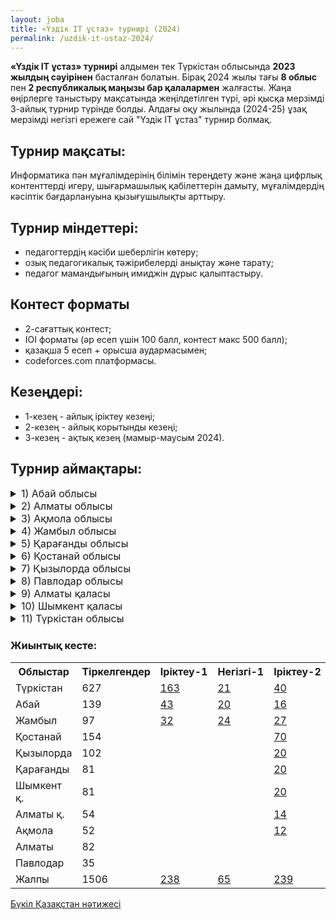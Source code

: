 ```yaml
---
layout: joba
title: «Үздік IT ұстаз» турнирі (2024)
permalink: /uzdik-it-ustaz-2024/
---
```


**«Үздік IT ұстаз» турнирі** алдымен тек Түркістан облысында **2023 жылдың сәуірінен** басталған болатын. Бірақ 2024 жылы тағы **8 облыс** пен **2 республикалық маңызы бар қалалармен** жалғасты. 
Жаңа өңірлерге таныстыру мақсатында жеңілдетілген түрі, әрі қысқа мерзімді 3-айлық турнир түрінде болды. Алдағы оқу жылында (2024-25) ұзақ мерзімді негізгі ережеге сай "Үздік IT ұстаз" турнир болмақ.

## Турнир мақсаты: 
Информатика пән мұғалімдерінің білімін тереңдету және жаңа цифрлық контенттерді игеру, шығармашылық қабілеттерін дамыту, мұғалімдердің кәсіптік бағдарлануына қызығушылықты арттыру.
 
## Турнир міндеттері:
- педагогтердің кәсіби шеберлігін көтеру;
- озық педагогикалық тәжірибелерді анықтау және тарату;
- педагог мамандығының имиджін дұрыс қалыптастыру.

## Контест форматы
- 2-сағаттық контест;
- IOI форматы (әр есеп үшін 100 балл, контест макс 500 балл);
- қазақша 5 есеп + орысша аудармасымен;
- codeforces.com платформасы.

## Кезеңдері:
- 1-кезең - айлық іріктеу кезеңі;
- 2-кезең - айлық корытынды кезеңі;
- 3-кезең - ақтық кезең (мамыр-маусым 2024).

## Турнир аймақтары:

<details>
  <summary style="font-size: 16px;">1) Абай облысы</summary>
  <iframe src="https://docs.google.com/spreadsheets/d/e/2PACX-1vSWzG3QTb-Ck29Z-bM9oPsFy5lLEGKKU2kruJUgZ_oDp7VcWmpjCPzSB_kcbgiohZKMEBNEDSBp1gTb/pubchart?oid=1752755576&amp;format=interactive"
           width="100%" 
           height="400" 
           frameborder="0" 
           marginheight="0" 
           marginwidth="0" 
           style="border: 0">
       Жүктелуде…
   </iframe>

<h3>Абай облыс жеңімпаздары</h3>
 <table>
    <thead>
        <tr>
            <th>Ауданы</th>
            <th>Ұстаздың аты-жөні, мектебі</th>
            <th>Іріктеу</th>
            <th>Балл</th>
            <th>Негізгі</th>
            <th>Орын</th>
            <th>Финал</th>
            <th>Нәтиже</th>
        </tr>
    </thead>
    <tbody>
        <tr>
            <td>Семей</td>
            <td>Слепцова Нина Геннадьевна - №1 им. Н.Г.Чернышевского</td>
            <td>№3</td>
            <td>198</td>
            <td>-</td>
            <td>-</td>
            <td>166</td>
            <td>🏆 (Чемпион)</td>
        </tr>
        <tr>
            <td>Бородулиха</td>
            <td>Понамарёв Александр Александрович - КГУ “Успенская осш”</td>
            <td>№1</td>
            <td>352</td>
            <td>30.8</td>
            <td>-</td>
            <td>148</td>
            <td>🥈 (Вице-чемпион)</td>
        </tr>
        <tr>
            <td>Семей</td>
            <td>Орынбаев Бакытбек Нурлыбекович - Ro-Alemi орталығы</td>
            <td>№2</td>
            <td>126</td>
            <td>140</td>
            <td>🥈</td>
            <td>65</td>
            <td>🥈 (Вице-чемпион)</td>
        </tr>
        <tr>
            <td>Семей</td>
            <td>Муршель Татьяна Викторовна - КГУ “Экономический лицей”</td>
            <td>№1</td>
            <td>124</td>
            <td>226</td>
            <td>🥇</td>
            <td>57</td>
            <td>🥉 (3-орын)</td>
        </tr>
     <tr>
            <td>Абай</td>
            <td>Орынбекұлы Нұрлыбек - "М.Әуезов мектебі" КММ</td>
            <td>№1</td>
            <td>81</td>
            <td>-</td>
            <td>-</td>
            <td>50</td>
            <td>🥉 (3-орын)</td>
        </tr>
     <tr>
            <td>Бородулиха</td>
            <td>Семёнов Сергей Сергеевич - КГУ "Сш им Ы.Алтынсарина"</td>
            <td>№1</td>
            <td>132</td>
            <td>101</td>
            <td>🥉</td>
            <td>48</td>
            <td>🥉 (3-орын)</td>
        </tr>
    </tbody>
</table>
<p><a href = "https://codeforces.com/spectator/ranklist/82de141981aded311194121e99f68521" target="_blank">Абай облысы - Финал нәтижесі</a></p>
</details>

<details>
  <summary style="font-size: 16px;">2) Алматы облысы</summary>
     <iframe src="https://docs.google.com/spreadsheets/d/e/2PACX-1vQcj3IE6t9FYVOePK2RozrMUL9SKshK9IRMAewoaV-AeSKWCLtLLKuzomdlEiwmKqXNbEyluVS4deYK/pubchart?oid=1812826999&amp;format=interactive"
           width="100%" 
           height="400" 
           frameborder="0" 
           marginheight="0" 
           marginwidth="0" 
           style="border: 0">
       Жүктелуде…
    </iframe>

 <h3>Алматы облыс жеңімпаздары</h3>
 <table>
    <thead>
        <tr>
            <th>Ауданы</th>
            <th>Ұстаздың аты-жөні, мектебі</th>
            <th>Іріктеу</th>
            <th>Балл</th>
            <th>Негізгі</th>
            <th>Орын</th>
            <th>Финал</th>
            <th>Нәтиже</th>
        </tr>
    </thead>
    <tbody>
        <tr>
            <td>Еңбекшіқазақ</td>
            <td>Эрисбаев Бахтбек Абдуллаевич - </td>
            <td>№3</td>
            <td>302</td>
            <td>-</td>
            <td>-</td>
            <td>32</td>
            <td>🏆 (Чемпион)</td>
        </tr>
        <tr>
            <td>Қарасай</td>
            <td>Саитова Умит Турсынбаевна - Береке орта мектебі</td>
            <td>№3</td>
            <td>-</td>
            <td>280</td>
            <td>🥈</td>
            <td>21</td>
            <td>🥈 (Вице-чемпион)</td>
        </tr>
        <tr>
            <td>Қарасай</td>
            <td>Алламуратова Шайда Тенгелкызы - М.Бейсебаев</td>
            <td>№3</td>
            <td>0</td>
            <td>0</td>
            <td>🥈</td>
            <td>21</td>
            <td>🥈 (Вице-чемпион)</td>
        </tr>
        <tr>
            <td>Қарасай</td>
            <td>Қажыданқызы Қарлығаш - Береке орта мектебі</td>
            <td>№3</td>
            <td>80</td>
            <td>-</td>
            <td>-</td>
            <td>6</td>
            <td>🥉 (3-орын)</td>
        </tr>
    </tbody>
</table>
<p><a href = "https://codeforces.com/spectator/ranklist/f73a1422f8fb23d1daee32ec639c1158" target="_blank">Алматы облысы - Финал нәтижесі</a></p>
</details>

<details>
  <summary style="font-size: 16px;">3) Ақмола облысы</summary>
       <iframe src="https://docs.google.com/spreadsheets/d/e/2PACX-1vRozL6OCvBWWmMM6swT0XJkKjDYacsE7LBGPQQd5KNveWVfbxEeTPTR_8u2CZX3GfxdGEb4ijdMMf5D/pubchart?oid=773847704&amp;format=interactive"
           width="100%" 
           height="400" 
           frameborder="0" 
           marginheight="0" 
           marginwidth="0" 
           style="border: 0">
       Жүктелуде…
   </iframe>
<h3>Ақмола облыс жеңімпаздары</h3>
 <table>
    <thead>
        <tr>
            <th>Ауданы</th>
            <th>Ұстаздың аты-жөні, мектебі</th>
            <th>Іріктеу</th>
            <th>Балл</th>
            <th>Негізгі</th>
            <th>Орын</th>
            <th>Финал</th>
            <th>Нәтиже</th>
        </tr>
    </thead>
    <tbody>
        <tr>
            <td>Бурабай</td>
            <td>Бейсембаев Арман Сагидуллаевич - КГУ школа №6</td>
            <td>№3</td>
            <td>0</td>
            <td>-</td>
            <td>-</td>
            <td>0</td>
            <td>🏆 (Чемпион)</td>
        </tr>
        <tr>
            <td>Зеренді</td>
            <td>Муташев Елдос Таласович - Село Симферополь</td>
            <td>№1</td>
            <td>0</td>
            <td>0</td>
            <td>-</td>
            <td>0</td>
            <td>🥈 (Вице-чемпион)</td>
        </tr>
        <tr>
            <td>Көкшетау</td>
            <td>Михалева Елена Валерьевна - гимназия №17</td>
            <td>№2</td>
            <td>0</td>
            <td>0</td>
            <td>🥈</td>
            <td>0</td>
            <td>🥈 (Вице-чемпион)</td>
        </tr>
        <tr>
            <td>Целиноград</td>
            <td>Турсынгазыева Асемгуль Даулеткызы - КГУ "школа села Кабанбай батыр"</td>
            <td>№1</td>
            <td>0</td>
            <td>0</td>
            <td>🥇</td>
            <td>0</td>
            <td>🥉 (3-орын)</td>
        </tr>
        <tr>
            <td>Зеренді</td>
            <td>Куанышбаева Алия Аскаровна - КГУ «школа села Викторовка»</td>
            <td>№1</td>
            <td>0</td>
            <td>0</td>
            <td>🥇</td>
            <td>0</td>
            <td>🥉 (3-орын)</td>
        </tr>
    </tbody>
</table>
<p><a href = "https://codeforces.com/spectator/ranklist/f5c5fe49a8fa7ba5b7ed4221ae435525" target="_blank">Ақмола облысы - Финал нәтижесі</a></p>
</details>

<details>
  <summary style="font-size: 16px;">4) Жамбыл облысы</summary>
      <iframe src="https://docs.google.com/spreadsheets/d/e/2PACX-1vQVRzecw7x-mJ05tXq0uvLeJMDtW1eEnyiWOcGszab6ZRF8l3NsRCxf9g3ooibng9dg26XOiG5BZrdj/pubchart?oid=500599164&amp;format=interactive"
           width="100%" 
           height="400" 
           frameborder="0" 
           marginheight="0" 
           marginwidth="0" 
           style="border: 0">
       Жүктелуде…
   </iframe>
<h3>Жамбыл облыс жеңімпаздары</h3>
 <table>
    <thead>
        <tr>
            <th>Ауданы</th>
            <th>Ұстаздың аты-жөні, мектебі</th>
            <th>Іріктеу</th>
            <th>Балл</th>
            <th>Негізгі</th>
            <th>Орын</th>
            <th>Финал</th>
            <th>Нәтиже</th>
        </tr>
    </thead>
    <tbody>
        <tr>
            <td>Жуалы</td>
            <td>Сабиев Бахтжан Туребаевич - №2 Мыңбұлақ орта мектебі</td>
            <td>№3</td>
            <td>0</td>
            <td>-</td>
            <td>-</td>
            <td>0</td>
            <td>🏆 (Чемпион)</td>
        </tr>
        <tr>
            <td>Тараз</td>
            <td>Агарков Николай Сергеевич - КГУ "Гимназия 40"</td>
            <td>№1</td>
            <td>0</td>
            <td>0</td>
            <td>-</td>
            <td>0</td>
            <td>🥈 (Вице-чемпион)</td>
        </tr>
        <tr>
            <td>Тараз</td>
            <td>Дуйсенбаева Сандугаш Амантаевна - 59 орта мектеп</td>
            <td>№1</td>
            <td>0</td>
            <td>0</td>
            <td>🥇</td>
            <td>0</td>
            <td>🥉 (3-орын)</td>
        </tr>
        <tr>
            <td>Тараз</td>
            <td>Агарков Виталий Сергеевич - КГУ "Гимназия 40"</td>
            <td>№1</td>
            <td>0</td>
            <td>0</td>
            <td>🥇</td>
            <td>0</td>
            <td>🥉 (3-орын)</td>
        </tr>
    </tbody>
</table>
<p><a href = "https://codeforces.com/spectator/ranklist/d9ad05f1e1451eebeec788d7d44007e4" target="_blank">Жамбыл облысы - Финал нәтижесі</a></p>
</details>

<details>
  <summary style="font-size: 16px;">5) Қарағанды облысы</summary>
 <iframe src="https://docs.google.com/spreadsheets/d/e/2PACX-1vRcYxJHV4nZBxsNHkqQOViUxTC2LF0pPJGwKV-kvBxIba3NxxyesHlfGVqnT0eyacuRrGVndk2gaXrK/pubchart?oid=966948499&amp;format=interactive"
           width="100%" 
           height="400" 
           frameborder="0" 
           marginheight="0" 
           marginwidth="0" 
           style="border: 0">
       Жүктелуде…
   </iframe>
<h3>Қарағанды облыс жеңімпаздары</h3>
 <table>
    <thead>
        <tr>
            <th>Ауданы</th>
            <th>Ұстаздың аты-жөні, мектебі</th>
            <th>Іріктеу</th>
            <th>Балл</th>
            <th>Негізгі</th>
            <th>Орын</th>
            <th>Финал</th>
            <th>Нәтиже</th>
        </tr>
    </thead>
    <tbody>
        <tr>
            <td>Қарағанды</td>
            <td>Радолда Өмірұзақ - Жамбыл ММЛИ</td>
            <td>№3</td>
            <td>0</td>
            <td>-</td>
            <td>-</td>
            <td>0</td>
            <td>🏆 (Чемпион)</td>
        </tr>
        <tr>
            <td>Шахтинск</td>
            <td>Сибанбай Абай Мухтарулы - ОШ 7</td>
            <td>№1</td>
            <td>0</td>
            <td>0</td>
            <td>-</td>
            <td>0</td>
            <td>🥈 (Вице-чемпион)</td>
        </tr>
        <tr>
            <td>Осакаров</td>
            <td>Байгабулов Мерген Расуллович - КГУ ОШ им. К.Сатпаева</td>
            <td>№1</td>
            <td>0</td>
            <td>0</td>
            <td>-</td>
            <td>0</td>
            <td>🥈 (Вице-чемпион)</td>
        </tr>
        <tr>
            <td>Осакаров</td>
            <td>Федоров Юрий Владимирович - КГУ «Опорная школа гимназии #9»</td>
            <td>№1</td>
            <td>0</td>
            <td>0</td>
            <td>🥇</td>
            <td>0</td>
            <td>🥉 (3-орын)</td>
        </tr>
        <tr>
            <td>Қарағанды</td>
            <td>Кенжеғали Раушан Серікқызы - М.Жұмабаев гимназия</td>
            <td>№1</td>
            <td>0</td>
            <td>0</td>
            <td>🥇</td>
            <td>0</td>
            <td>🥉 (3-орын)</td>
        </tr>
             <tr>
            <td>Нұра</td>
            <td>Азаматұлы Жасұлан - М.Жұмабаев  ЖББМ</td>
            <td>№1</td>
            <td>0</td>
            <td>0</td>
            <td>🥇</td>
            <td>0</td>
            <td>🥉 (3-орын)</td>
        </tr>
    </tbody>
</table>
<p><a href = "https://codeforces.com/spectator/ranklist/ff05cc76577c6f3c06ae8442e4f92189" target="_blank">Қарағанды облысы - Финал нәтижесі</a></p>
</details>

<details>
  <summary style="font-size: 16px;">6) Қостанай облысы</summary>
       <iframe src="https://docs.google.com/spreadsheets/d/e/2PACX-1vRv49fFCZ6n5ExVCfBe3WtN6HNkKkpwpDsmiaOKl4XOweRKHVOdUJeh_UV6pqraJIW2JB3uyamgM_fR/pubchart?oid=943354966&amp;format=interactive"
           width="100%" 
           height="400" 
           frameborder="0" 
           marginheight="0" 
           marginwidth="0" 
           style="border: 0">
       Жүктелуде…
   </iframe>
<h3>Қостанай облыс жеңімпаздары</h3>
 <table>
    <thead>
        <tr>
            <th>Ауданы</th>
            <th>Ұстаздың аты-жөні, мектебі</th>
            <th>Іріктеу</th>
            <th>Балл</th>
            <th>Негізгі</th>
            <th>Орын</th>
            <th>Финал</th>
            <th>Нәтиже</th>
        </tr>
    </thead>
    <tbody>
        <tr>
            <td>Жангелдин</td>
            <td>Ержанова Айнагуль Нурдаубаевна - С.Мәуленов ЖББМ</td>
            <td>№3</td>
            <td>0</td>
            <td>-</td>
            <td>-</td>
            <td>0</td>
            <td>🏆 (Чемпион)</td>
        </tr>
        <tr>
            <td>Лисаковск</td>
            <td>Бибиков Виталий Сергеевич - Общ.школа №4</td>
            <td>№1</td>
            <td>0</td>
            <td>0</td>
            <td>-</td>
            <td>0</td>
            <td>🥈 (Вице-чемпион)</td>
        </tr>
        <tr>
            <td>Федоров</td>
            <td>Нетёсов Павел Юрьевич - КГУ "Пешковская ОШ"</td>
            <td>№1</td>
            <td>0</td>
            <td>0</td>
            <td>-</td>
            <td>0</td>
            <td>🥈 (Вице-чемпион)</td>
        </tr>
        <tr>
            <td>Рудный</td>
            <td>Багриенко Оксана Григорьевна - лицей №4 г. Рудного</td>
            <td>№1</td>
            <td>0</td>
            <td>0</td>
            <td>🥇</td>
            <td>0</td>
            <td>🥉 (3-орын)</td>
        </tr>
        <tr>
            <td>Қостанай</td>
            <td>Нурмагамбетов Бахтияр Батырбекович - КГУ ОШ №11</td>
            <td>№1</td>
            <td>0</td>
            <td>0</td>
            <td>🥇</td>
            <td>0</td>
            <td>🥉 (3-орын)</td>
        </tr>
             <tr>
            <td>Әулиекөл</td>
            <td>Лапкин Евгений Владимирович - КГУ им И.Я.Сьянова</td>
            <td>№1</td>
            <td>0</td>
            <td>0</td>
            <td>🥇</td>
            <td>0</td>
            <td>🥉 (3-орын)</td>
        </tr>
    </tbody>
</table>
<p><a href = "https://codeforces.com/spectator/ranklist/08f9c44d7888b7d66b8897c087c281ba" target="_blank">Қостанай облысы - Финал нәтижесі</a></p>
</details>

<details>
  <summary style="font-size: 16px;">7) Қызылорда облысы</summary>
   <iframe src="https://docs.google.com/spreadsheets/d/e/2PACX-1vQVcdz5SoxgH_FUurJBdPVnM4znG0njAPb2XTQU6p8bzqN1J59gU9aoWh75YQJAVyvvlNcSHzn74xgD/pubchart?oid=897505068&amp;format=interactive"
           width="100%" 
           height="400" 
           frameborder="0" 
           marginheight="0" 
           marginwidth="0" 
           style="border: 0">
       Жүктелуде…
   </iframe>
<h3>Қызылорда облыс жеңімпаздары</h3>
 <table>
    <thead>
        <tr>
            <th>Ауданы</th>
            <th>Ұстаздың аты-жөні, мектебі</th>
            <th>Іріктеу</th>
            <th>Балл</th>
            <th>Негізгі</th>
            <th>Орын</th>
            <th>Финал</th>
            <th>Нәтиже</th>
        </tr>
    </thead>
    <tbody>
        <tr>
            <td>Жаңақорған</td>
            <td>Надирова Фарида Кенжебековна - КГУ СШ N169 им Н.Илялетдинова</td>
            <td>№3</td>
            <td>0</td>
            <td>-</td>
            <td>-</td>
            <td>0</td>
            <td>🏆 (Чемпион)</td>
        </tr>
        <tr>
            <td>Жаңақорған</td>
            <td>Абдраим Нұрболат Нұрланұлы - #3 мектеп-интернат</td>
            <td>№1</td>
            <td>0</td>
            <td>0</td>
            <td>-</td>
            <td>0</td>
            <td>🥈 (Вице-чемпион)</td>
        </tr>
        <tr>
            <td>Қызылорда</td>
            <td>Енсепова Багила Бисенбиевна - #261 С.Лапин мектеп</td>
            <td>№1</td>
            <td>0</td>
            <td>0</td>
            <td>-</td>
            <td>0</td>
            <td>🥈 (Вице-чемпион)</td>
        </tr>
        <tr>
            <td>Қызылорда</td>
            <td>Жасұлан Гүлсезім - 125 high school 2</td>
            <td>№1</td>
            <td>0</td>
            <td>0</td>
            <td>🥇</td>
            <td>0</td>
            <td>🥉 (3-орын)</td>
        </tr>
        <tr>
            <td>Байқоңыр</td>
            <td>Дюсембаева Риза Шукиралиевна - #277 мектеп-лицей</td>
            <td>№1</td>
            <td>0</td>
            <td>0</td>
            <td>🥇</td>
            <td>0</td>
            <td>🥉 (3-орын)</td>
        </tr>
             <tr>
            <td>Жалағаш</td>
            <td>Піртазаев Нұржан Сапарбекұлы - 124 орта мектеп</td>
            <td>№1</td>
            <td>0</td>
            <td>0</td>
            <td>🥇</td>
            <td>0</td>
            <td>🥉 (3-орын)</td>
        </tr>
    </tbody>
</table>
<p><a href = "https://codeforces.com/spectator/ranklist/d83f9ee1f6b1b1c72d01dbcec078af7b" target="_blank">Қызылорда облысы - Финал нәтижесі</a></p>
</details>

<details>
  <summary style="font-size: 16px;">8) Павлодар облысы</summary>
   <iframe src="https://docs.google.com/spreadsheets/d/e/2PACX-1vT5u_WQcEuwCP8Imcg5WGRopXcAkXQNH9ga1Ymk4S46Qa0j_7w13XwrNslWF1dr5o468rgqTArGTSQr/pubchart?oid=442017277&amp;format=interactive"
           width="100%" 
           height="400" 
           frameborder="0" 
           marginheight="0" 
           marginwidth="0" 
           style="border: 0">
       Жүктелуде…
   </iframe>
<h3>Павлодар облыс жеңімпаздары</h3>
 <table>
    <thead>
        <tr>
            <th>Ауданы</th>
            <th>Ұстаздың аты-жөні, мектебі</th>
            <th>Іріктеу</th>
            <th>Балл</th>
            <th>Негізгі</th>
            <th>Орын</th>
            <th>Финал</th>
            <th>Нәтиже</th>
        </tr>
    </thead>
    <tbody>
        <tr>
            <td>Павлодар</td>
            <td>Поляков Илья Олегович - КГУ СОШ им С.Торайгырова</td>
            <td>№3</td>
            <td>0</td>
            <td>-</td>
            <td>-</td>
            <td>0</td>
            <td>🏆 (Чемпион)</td>
        </tr>
        <tr>
            <td>Павлодар</td>
            <td>Матюшева Анна Александровна - КГУ СОШ им С.Торайгырова</td>
            <td>№1</td>
            <td>0</td>
            <td>0</td>
            <td>-</td>
            <td>0</td>
            <td>🥈 (Вице-чемпион)</td>
        </tr>
        <tr>
            <td>Павлодар</td>
            <td>Солтаналинов Кайрат Идрисович - ОМЛИОД</td>
            <td>№1</td>
            <td>0</td>
            <td>0</td>
            <td>-</td>
            <td>0</td>
            <td>🥈 (Вице-чемпион)</td>
        </tr>
        <tr>
            <td>Екібастұз</td>
            <td>Сарсекенова Людмила Александровна - СОШ 23</td>
            <td>№1</td>
            <td>0</td>
            <td>0</td>
            <td>🥇</td>
            <td>0</td>
            <td>🥉 (3-орын)</td>
        </tr>
        <tr>
            <td>Павлодар</td>
            <td>Ладыгин Евгений Владимирович - КГУ "СОПШЭН №36"</td>
            <td>№1</td>
            <td>0</td>
            <td>0</td>
            <td>🥇</td>
            <td>0</td>
            <td>🥉 (3-орын)</td>
        </tr>
             <tr>
            <td>Успенский</td>
            <td>Волочаев Александр Юрьевич - КГУ СОШ им М.Ауэзова</td>
            <td>№1</td>
            <td>0</td>
            <td>0</td>
            <td>🥇</td>
            <td>0</td>
            <td>🥉 (3-орын)</td>
        </tr>
    </tbody>
</table>
<p><a href = "https://codeforces.com/spectator/ranklist/3b32751b06054d85967c1cd971f4b5c3" target="_blank">Павлодар облысы - Финал нәтижесі</a></p>
</details>

<details>
  <summary style="font-size: 16px;">9) Алматы қаласы</summary>
    <iframe src="https://docs.google.com/spreadsheets/d/e/2PACX-1vR6eXEMftCWesSSmnpk3aidzbleLDk-Umb7jnpRpS6ZIILFBsbFhF5vatEh59lfv7VQIPyBr5-ecHV8/pubchart?oid=902546954&amp;format=interactive"
           width="100%" 
           height="400" 
           frameborder="0" 
           marginheight="0" 
           marginwidth="0" 
           style="border: 0">
       Жүктелуде…
   </iframe>
<h3>Алматы қала жеңімпаздары</h3>
 <table>
    <thead>
        <tr>
            <th>Ауданы</th>
            <th>Ұстаздың аты-жөні, мектебі</th>
            <th>Іріктеу</th>
            <th>Балл</th>
            <th>Негізгі</th>
            <th>Орын</th>
            <th>Финал</th>
            <th>Нәтиже</th>
        </tr>
    </thead>
    <tbody>
        <tr>
            <td>Алматы</td>
            <td>Омарбек Нұр-Мұхаммед Омарбекұлы - Пифагор</td>
            <td>№3</td>
            <td>0</td>
            <td>-</td>
            <td>-</td>
            <td>0</td>
            <td>🏆 (Чемпион)</td>
        </tr>
        <tr>
            <td>Алматы</td>
            <td>Абатова Жадыра Саркеновна - 172 мектеп</td>
            <td>№1</td>
            <td>0</td>
            <td>0</td>
            <td>-</td>
            <td>0</td>
            <td>🥈 (Вице-чемпион)</td>
        </tr>
        <tr>
            <td>Алматы</td>
            <td>Тукенова Молдир Ертайкизи - 110 мектеп-гимназия</td>
            <td>№1</td>
            <td>0</td>
            <td>0</td>
            <td>-</td>
            <td>0</td>
            <td>🥈 (Вице-чемпион)</td>
        </tr>
        <tr>
            <td>Алматы</td>
            <td>Харченко Андрей Валерьевич - КГУ Лицей 166</td>
            <td>№1</td>
            <td>0</td>
            <td>0</td>
            <td>🥇</td>
            <td>0</td>
            <td>🥉 (3-орын)</td>
        </tr>
    </tbody>
</table>
<p><a href = "https://codeforces.com/spectator/ranklist/dde4ec93e55d61c6f4b86004118eed05" target="_blank">Алматы қаласы - Финал нәтижесі</a></p>
</details>

<details>
  <summary style="font-size: 16px;">10) Шымкент қаласы</summary>
     <iframe src="https://docs.google.com/spreadsheets/d/e/2PACX-1vQAC-J2YuDqGeNEoi4YVzQL_CmBheAV3hxT_pdZZwGKIDshp8V5XPHiLNGz4qYNDKJnhxWlNlaVDAqa/pubchart?oid=1558306654&amp;format=interactive"
           width="100%" 
           height="400" 
           frameborder="0" 
           marginheight="0" 
           marginwidth="0" 
           style="border: 0">
       Жүктелуде…
   </iframe>
<h3>Шымкент қала жеңімпаздары</h3>
 <table>
    <thead>
        <tr>
            <th>Ауданы</th>
            <th>Ұстаздың аты-жөні, мектебі</th>
            <th>Іріктеу</th>
            <th>Балл</th>
            <th>Негізгі</th>
            <th>Орын</th>
            <th>Финал</th>
            <th>Нәтиже</th>
        </tr>
    </thead>
    <tbody>
        <tr>
            <td>Шымкент</td>
            <td>Абрайм Дидар Ерболұлы - IT START</td>
            <td>№3</td>
            <td>0</td>
            <td>-</td>
            <td>-</td>
            <td>0</td>
            <td>🏆 (Чемпион)</td>
        </tr>
        <tr>
            <td>Шымкент</td>
            <td>Ермахан Нұрдәулет Талғатұлы - Зияткер-Білім</td>
            <td>№1</td>
            <td>0</td>
            <td>0</td>
            <td>-</td>
            <td>0</td>
            <td>🥈 (Вице-чемпион)</td>
        </tr>
        <tr>
            <td>Шымкент</td>
            <td>Тасбулатова Алия Алтаевна - №8 гимназия</td>
            <td>№1</td>
            <td>0</td>
            <td>0</td>
            <td>-</td>
            <td>0</td>
            <td>🥈 (Вице-чемпион)</td>
        </tr>
        <tr>
            <td>Шымкент</td>
            <td>Махкамов Адхам Октамович - №17 Лермонтов </td>
            <td>№1</td>
            <td>0</td>
            <td>0</td>
            <td>🥇</td>
            <td>0</td>
            <td>🥉 (3-орын)</td>
        </tr>
        <tr>
            <td>Шымкент</td>
            <td>Бужбанова Меруерт Балтабаевна - №90 ДБАМГ</td>
            <td>№1</td>
            <td>0</td>
            <td>0</td>
            <td>🥇</td>
            <td>0</td>
            <td>🥉 (3-орын)</td>
        </tr>
             <tr>
            <td>Шымкент</td>
            <td>Әмірәлі Мейірхан Әмірәліұлы - №87 А.Назарбеков</td>
            <td>№1</td>
            <td>0</td>
            <td>0</td>
            <td>🥇</td>
            <td>0</td>
            <td>🥉 (3-орын)</td>
        </tr>
    </tbody>
</table>
<p><a href = "https://codeforces.com/spectator/ranklist/cf73fb1569bfe282a46e97fee5092693" target="_blank">Шымкент қаласы  - Финал нәтижесі</a></p>
</details>

<details>
  <summary style="font-size: 16px;">11) Түркістан облысы</summary>
     <iframe src="https://docs.google.com/spreadsheets/d/e/2PACX-1vRC6QWoXEYJ5mBySW2QtlgdoB_SHPsPNfphB_DIe1FKyY0qWDCefF-koSn6TTP5yRUJvelSE8pRfGiq/pubchart?oid=1086977058&amp;format=interactive"
           width="100%" 
           height="400" 
           frameborder="0" 
           marginheight="0" 
           marginwidth="0" 
           style="border: 0">
       Жүктелуде…
    </iframe>
</details>


<h3>Жиынтық кесте: </h3>
<table>
  <tr>
    <th>Облыстар</th>
    <th>Тіркелгендер</th>
    <th>Іріктеу-1</th>
    <th>Негізгі-1</th>
    <th>Іріктеу-2</th>
    <th>Негізгі-2</th>
    <th>Іріктеу-3</th>
    <th>Финал</th>
  </tr>
  <tr>
    <td>Түркістан</td>
    <td>627</td>
    <td><a href="https://codeforces.com/spectator/ranklist/5f55612ff73db93d8159b58dfdc935f7">163</a></td>
    <td><a href="https://codeforces.com/spectator/ranklist/6523eead68ea913dfe4981f3f4989c18">21</a></td>
    <td><a href="https://codeforces.com/spectator/ranklist/7e54e26c71c906ca85b45ea67caac684">40</a></td>
    <td><a href="https://codeforces.com/spectator/ranklist/11c60620cafaa5d4761e0e55840949ea">15</a></td>
    <td>-</td>
    <td>22*</td>
  </tr>
  <tr>
    <td>Абай</td>
    <td>139</td>
    <td><a href="https://codeforces.com/spectator/ranklist/3e8313734cd35977c1d3c9b06344f425">43</a></td>
    <td><a href="https://codeforces.com/spectator/ranklist/6451ccdcfff0ea0c951fd8e1f9d9c978">20</a></td>
    <td><a href="https://codeforces.com/spectator/ranklist/8921e52f9734e1bdac7d9129f3e67c02">16</a></td>
    <td><a href="https://codeforces.com/spectator/ranklist/6b306964176db996300ba90f4b0aa2e3">11</a></td>
    <td><a href="https://codeforces.com/spectator/ranklist/a8d473fe8d8bc07bf6b0875d4b6e1525">10</a></td>
    <td><a href="https://codeforces.com/spectator/ranklist/82de141981aded311194121e99f68521">12</a></td>
  </tr>
  <tr>
    <td>Жамбыл</td>
    <td>97</td>
    <td><a href="https://codeforces.com/spectator/ranklist/c5e67fc3ca67a49d9030496ecd5b7286">32</a></td>
    <td><a href="https://codeforces.com/spectator/ranklist/7ef933d5e8e1189f0ef65d31e74d1f71">24</a></td>
    <td><a href="https://codeforces.com/spectator/ranklist/35d994440d2bdd8572fb0ccec6f54796">27</a></td>
    <td><a href="https://codeforces.com/spectator/ranklist/d525a5e81c66d8f79a267af7d8f9fbf6">19</a></td>
    <td><a href="https://codeforces.com/spectator/ranklist/cff7e3770b7c96ba1db88f52c2db4427">7</a></td>
    <td><a href="https://codeforces.com/spectator/ranklist/d9ad05f1e1451eebeec788d7d44007e4">9</a></td>
  </tr>
  <tr>
    <td>Қостанай</td>
    <td>154</td>
    <td></td>
    <td></td>
    <td><a href="https://codeforces.com/spectator/ranklist/1cca5610997e95c2238e15da1aa2b2e2">70</a></td>
    <td></td>
    <td><a href="https://codeforces.com/spectator/ranklist/0ef5b8d0d54414514b020b7b9db1f92b">16</a></td>
    <td><a href="https://codeforces.com/spectator/ranklist/08f9c44d7888b7d66b8897c087c281ba">22</a></td>
  </tr>
  <tr>
    <td>Қызылорда</td>
    <td>102</td>
    <td></td>
    <td></td>
    <td><a href="https://codeforces.com/spectator/ranklist/586cd4b12d85bf6beb43ef27c1f4c84c">20</a></td>
    <td></td>
    <td><a href="https://codeforces.com/spectator/ranklist/8205d2d00152e81a02ead2ad4dfcf567">12</a></td>
    <td><a href="https://codeforces.com/spectator/ranklist/d83f9ee1f6b1b1c72d01dbcec078af7b">17</a></td>
  </tr>
  <tr>
    <td>Қарағанды</td>
    <td>81</td>
    <td></td>
    <td></td>
    <td><a href="https://codeforces.com/spectator/ranklist/da4adf6183936511720643478f775830">20</a></td>
    <td></td>
    <td><a href="https://codeforces.com/spectator/ranklist/7930be102b34edb79a1c86c192ddc213">11</a></td>
    <td><a href="https://codeforces.com/spectator/ranklist/ff05cc76577c6f3c06ae8442e4f92189">22</a></td>
  </tr>
  <tr>
    <td>Шымкент қ.</td>
    <td>81</td>
    <td></td>
    <td></td>
    <td><a href="https://codeforces.com/spectator/ranklist/eaacbc8cc2d8d8a750c0d056ffbb6932">20</a></td>
    <td></td>
    <td><a href="https://codeforces.com/spectator/ranklist/6ce6d0418aac5bfa8be9b5d324d18aa2">10</a></td>
    <td><a href="https://codeforces.com/spectator/ranklist/cf73fb1569bfe282a46e97fee5092693">13</a></td>
  </tr>
  <tr>
    <td>Алматы қ.</td>
    <td>54</td>
    <td></td>
    <td></td>
    <td><a href="https://codeforces.com/spectator/ranklist/42c1e0f333f0aca9b103fafbe67db69d">14</a></td>
    <td></td>
    <td><a href="https://codeforces.com/spectator/ranklist/a4ffd1f72c76d2811d5980d5626173b7">12</a></td>
    <td><a href="https://codeforces.com/spectator/ranklist/dde4ec93e55d61c6f4b86004118eed05">11</a></td>
  </tr>
  <tr>
    <td>Ақмола</td>
    <td>52</td>
    <td></td>
    <td></td>
    <td><a href="https://codeforces.com/spectator/ranklist/efeafeab742a0ca53788ee64688c77eb">12</a></td>
    <td></td>
    <td><a href="https://codeforces.com/spectator/ranklist/773f36d9e65170c9670ba243f6d88b62">2</a></td>
    <td><a href="https://codeforces.com/spectator/ranklist/f5c5fe49a8fa7ba5b7ed4221ae435525">13</a></td>
  </tr>
  <tr>
    <td>Алматы</td>
    <td>82</td>
    <td></td>
    <td></td>
    <td></td>
    <td></td>
    <td><a href="https://codeforces.com/spectator/ranklist/75c985be5c4aac3c9964cd2f2f92fbd8">19</a></td>
    <td><a href="https://codeforces.com/spectator/ranklist/f73a1422f8fb23d1daee32ec639c1158">11</a></td>
  </tr>
  <tr>
    <td>Павлодар</td>
    <td>35</td>
    <td></td>
    <td></td>
    <td></td>
    <td></td>
    <td><a href="https://codeforces.com/spectator/ranklist/7b9961cdb2f5da783d2901b89e95688b">15</a></td>
    <td><a href="https://codeforces.com/spectator/ranklist/3b32751b06054d85967c1cd971f4b5c3">13</a></td>
  </tr>
  <tr>
    <td>Жалпы</td>
    <td>1506</td>
    <td><a href="https://codeforces.com/spectator/ranklist/f970257cb4bfeeff9b8c7a862a1cda18">238</a></td>
    <td><a href="https://codeforces.com/spectator/ranklist/94e04794a099f5a79fd53ea2c993d179">65</a></td>
    <td><a href="https://codeforces.com/spectator/ranklist/42c1e0f333f0aca9b103fafbe67db69d">239</a></td>
    <td><a href="https://codeforces.com/spectator/ranklist/d4c12e04fee0c9e29abeb14ac610c41e">45</a></td>
    <td><a href="https://codeforces.com/spectator/ranklist/ad10ea5200da96eea2275bfdbf18de33">114</a></td>
    <td><a href="https://codeforces.com/spectator/ranklist/64b945fe38df008948d3332536a293c0">145</a></td>
  </tr>
</table>

<p><a href = "https://codeforces.com/spectator/ranklist/64b945fe38df008948d3332536a293c0" target="_blank">Бүкіл Қазақстан нәтижесі</a></p>

